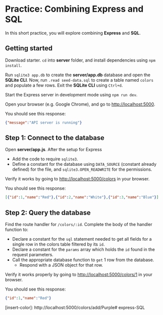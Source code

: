 # Practice: Combining Express and SQL

In this short practice, you will explore combining **Express** and **SQL**.

## Getting started

Download starter. `cd` into __server__ folder, and install dependencies using
`npm install`.

Run `sqlite3 app.db` to create the __server/app.db__ database and open the
**SQLite CLI**. Now, run `.read seed-data.sql` to create a table named `colors`
and populate a few rows. Exit the **SQLite CLI** using `Ctrl+d`.

Start the Express server in development mode using `npm run dev`.

Open your browser (e.g. Google Chrome), and go to
[http://localhost:5000][localhost].

You should see this response:

```json
{"message":"API server is running"}
```

## Step 1: Connect to the database

Open __server/app.js__. After the setup for Express

* Add the code to require `sqlite3`.
* Define a constant for the database using `DATA_SOURCE` (constant already
  defined) for the file, and `sqlite3.OPEN_READWRITE` for the permissions.

Verify it works by going to [http://localhost:5000/colors][all-colors] in your
browser.

You should see this response:

```json
[{"id":1,"name":"Red"},{"id":2,"name":"White"},{"id":3,"name":"Blue"}]
```

## Step 2: Query the database

Find the route handler for `/colors/:id`. Complete the body of the handler
function to:

* Declare a constant for the `sql` statement needed to get all fields for a single
  row in the colors table filtered by its `id`.
* Declare a constant for the `params` array which holds the `id` found in the
  request parameters.
* Call the appropriate database function to `get` 1 row from the database.
  * Respond with a JSON object for that row.

Verify it works properly by going to [http://localhost:5000/colors/1][one-color]
in your browser.

You should see this response:

```json
{"id":1,"name":"Red"}
```

[localhost]: http://localhost:5000/
[all-colors]: http://localhost:5000/colors
[one-color]: http://localhost:5000/colors/1
[insert-color]: http://localhost:5000/colors/add/Purple# express-SQL
